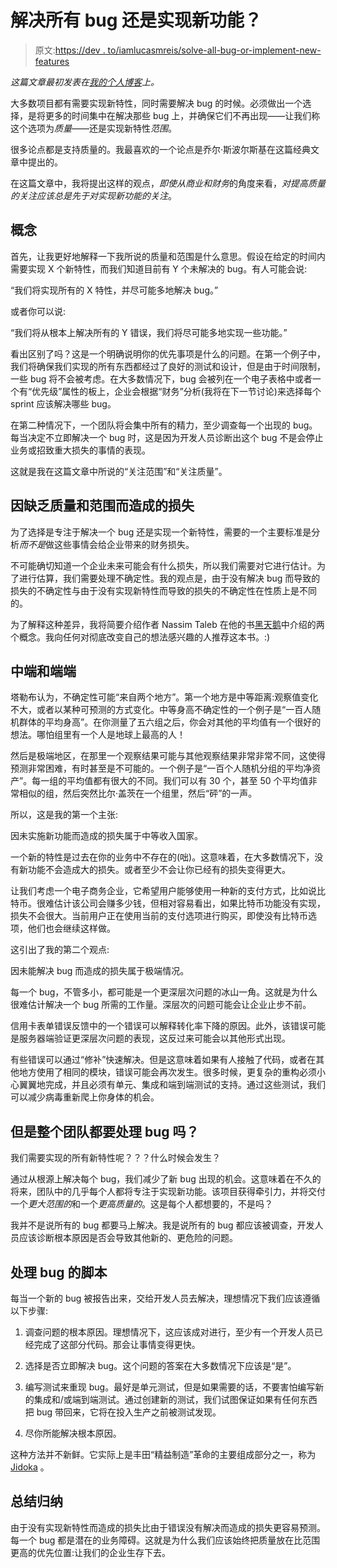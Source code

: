 # 解决所有 bug 还是实现新功能？

> 原文:[https://dev . to/iamlucasmreis/solve-all-bug-or-implement-new-features](https://dev.to/iamlucasmreis/solve-all-bugs-or-implement-new-features)

*这篇文章最初发表在[我的个人博客](https://lucasmreis.github.io/blog/solve-all-bugs-or-implement-new-features/)上。*

大多数项目都有需要实现新特性，同时需要解决 bug 的时候。必须做出一个选择，是将更多的时间集中在解决那些 bug 上，并确保它们不再出现——让我们称这个选项为*质量*——还是实现新特性*范围*。

很多论点都是支持质量的。我最喜欢的一个论点是乔尔·斯波尔斯基在这篇经典文章中提出的。

在这篇文章中，我将提出这样的观点，*即使从商业和财务*的角度来看，*对提高质量的关注应该总是先于对实现新功能的关注*。

## 概念

首先，让我更好地解释一下我所说的质量和范围是什么意思。假设在给定的时间内需要实现 X 个新特性，而我们知道目前有 Y 个未解决的 bug。有人可能会说:

“我们将实现所有的 X 特性，并尽可能多地解决 bug。”

或者你可以说:

“我们将从根本上解决所有的 Y 错误，我们将尽可能多地实现一些功能。”

看出区别了吗？这是一个明确说明你的优先事项是什么的问题。在第一个例子中，我们将确保我们实现的所有东西都经过了良好的测试和设计，但是由于时间限制，一些 bug 将不会被考虑。在大多数情况下，bug 会被列在一个电子表格中或者一个有“优先级”属性的板上，企业会根据“财务”分析(我将在下一节讨论)来选择每个 sprint 应该解决哪些 bug。

在第二种情况下，一个团队将会集中所有的精力，至少调查每一个出现的 bug。每当决定不立即解决一个 bug 时，这是因为开发人员诊断出这个 bug 不是会停止业务或招致重大损失的事情的表现。

这就是我在这篇文章中所说的“关注范围”和“关注质量”。

## 因缺乏质量和范围而造成的损失

为了选择是专注于解决一个 bug 还是实现一个新特性，需要的一个主要标准是分析*而不是*做这些事情会给企业带来的财务损失。

不可能确切知道一个企业未来可能会有什么损失，所以我们需要对它进行估计。为了进行估算，我们需要处理不确定性。我的观点是，由于没有解决 bug 而导致的损失的不确定性与由于没有实现新特性而导致的损失的不确定性在性质上是不同的。

为了解释这种差异，我将简要介绍作者 Nassim Taleb 在他的书[黑天鹅](http://www.amazon.com/Black-Swan-Improbable-Robustness-Fragility/dp/081297381X/)中介绍的两个概念。我向任何对彻底改变自己的想法感兴趣的人推荐这本书。:)

## 中端和端端

塔勒布认为，不确定性可能“来自两个地方”。第一个地方是中等距离:观察值变化不大，或者以某种可预测的方式变化。中等身高不确定性的一个例子是“一百人随机群体的平均身高”。在你测量了五六组之后，你会对其他的平均值有一个很好的想法。哪怕组里有一个人是地球上最高的人！

然后是极端地区，在那里一个观察结果可能与其他观察结果非常非常不同，这使得预测非常困难，有时甚至是不可能的。一个例子是“一百个人随机分组的平均净资产”。每一组的平均值都有很大的不同。我们可以有 30 个，甚至 50 个平均值非常相似的组，然后突然比尔·盖茨在一个组里，然后“砰”的一声。

所以，这是我的第一个主张:

因未实施新功能而造成的损失属于中等收入国家。

一个新的特性是过去在你的业务中不存在的(咄)。这意味着，在大多数情况下，没有新功能不会造成大的损失。或者至少不会让你已经有的损失变得更大。

让我们考虑一个电子商务企业，它希望用户能够使用一种新的支付方式，比如说比特币。很难估计该公司会赚多少钱，但相对容易看出，如果比特币功能没有实现，损失不会很大。当前用户正在使用当前的支付选项进行购买，即使没有比特币选项，他们也会继续这样做。

这引出了我的第二个观点:

因未能解决 bug 而造成的损失属于极端情况。

每一个 bug，不管多小，都可能是一个更深层次问题的冰山一角。这就是为什么很难估计解决一个 bug 所需的工作量。深层次的问题可能会让企业止步不前。

信用卡表单错误反馈中的一个错误可以解释转化率下降的原因。此外，该错误可能是服务器端验证更深层次问题的表现，这反过来可能会以其他形式出现。

有些错误可以通过“修补”快速解决。但是这意味着如果有人接触了代码，或者在其他地方使用了相同的模块，错误可能会再次发生。很多时候，更复杂的重构必须小心翼翼地完成，并且必须有单元、集成和端到端测试的支持。通过这些测试，我们可以减少病毒重新爬上你身体的机会。

## 但是整个团队都要处理 bug 吗？

我们需要实现的所有新特性呢？？？什么时候会发生？

通过从根源上解决每个 bug，我们减少了新 bug 出现的机会。这意味着在不久的将来，团队中的几乎每个人都将专注于实现新功能。该项目获得牵引力，并将交付一个*更大范围的*和一个*更高质量的*。这是每个人都想要的，不是吗？

我并不是说所有的 bug 都要马上解决。我是说所有的 bug 都应该被调查，开发人员应该诊断根本原因是否会导致其他新的、更危险的问题。

## 处理 bug 的脚本

每当一个新的 bug 被报告出来，交给开发人员去解决，理想情况下我们应该遵循以下步骤:

1.  调查问题的根本原因。理想情况下，这应该成对进行，至少有一个开发人员已经完成了这部分代码。那会让事情变得更快。

2.  选择是否立即解决 bug。这个问题的答案在大多数情况下应该是“是”。

3.  编写测试来重现 bug。最好是单元测试，但是如果需要的话，不要害怕编写新的集成和/或端到端测试。通过创建新的测试，我们试图保证如果有任何东西把 bug 带回来，它将在投入生产之前被测试发现。

4.  尽你所能解决根本原因。

这种方法并不新鲜。它实际上是丰田“精益制造”革命的主要组成部分之一，称为 [Jidoka](https://en.wikipedia.org/wiki/Autonomation) 。

## 总结归纳

由于没有实现新特性而造成的损失比由于错误没有解决而造成的损失更容易预测。每一个 bug 都是潜在的业务障碍。这就是为什么我们应该始终把质量放在比范围更高的优先位置:让我们的企业生存下去。